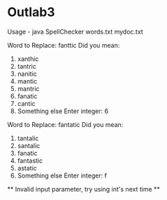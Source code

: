 # Outlab3

Usage - java SpellChecker words.txt mydoc.txt


Word to Replace: fanttic
Did you mean:
1. xanthic
2. tantric
3. nanitic
4. mantic
5. mantric
6. fanatic
7. cantic
0. Something else
Enter integer: 6

Word to Replace: fantatic
Did you mean:
1. tantalic
2. santalic
3. fanatic
4. fantastic
5. astatic
0. Something else
Enter integer: f

** Invalid input parameter, try using int's next time **
